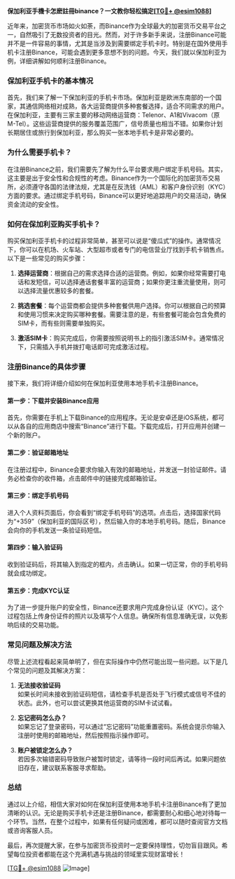 **保加利亚手機卡怎麽註冊binance？一文教你轻松搞定[[TG💪+ @esim1088](https://t.me/s/esim1088)]**

近年来，加密货币市场如火如荼，而Binance作为全球最大的加密货币交易平台之一，自然吸引了无数投资者的目光。然而，对于许多新手来说，注册Binance可能并不是一件容易的事情，尤其是当涉及到需要绑定手机卡时。特别是在国外使用手机卡注册Binance，可能会遇到更多意想不到的问题。今天，我们就以保加利亚为例，详细讲解如何顺利注册Binance。

### 保加利亚手机卡的基本情况

首先，我们来了解一下保加利亚的手机卡市场。保加利亚是欧洲东南部的一个国家，其通信网络相对成熟，各大运营商提供多种套餐选择，适合不同需求的用户。在保加利亚，主要有三家主要的移动网络运营商：Telenor、A1和Vivacom（原M-Tel）。这些运营商提供的服务覆盖范围广，信号质量也相当不错。如果你计划长期居住或旅行到保加利亚，那么购买一张本地手机卡是非常必要的。

### 为什么需要手机卡？

在注册Binance之前，我们需要先了解为什么平台要求用户绑定手机号码。其实，这主要是出于安全性和合规性的考虑。Binance作为一个国际化的加密货币交易所，必须遵守各国的法律法规，尤其是在反洗钱（AML）和客户身份识别（KYC）方面的要求。通过绑定手机号码，Binance可以更好地追踪用户的交易活动，确保资金流动的安全性。

### 如何在保加利亚购买手机卡？

购买保加利亚手机卡的过程非常简单，甚至可以说是“傻瓜式”的操作。通常情况下，你可以在机场、火车站、大型超市或者专门的电信营业厅找到手机卡销售点。以下是一些常见的购买步骤：

1. **选择运营商**：根据自己的需求选择合适的运营商。例如，如果你经常需要打电话和发短信，可以选择通话套餐丰富的运营商；如果你更注重流量使用，则可以选择流量优惠较多的套餐。
   
2. **挑选套餐**：每个运营商都会提供多种套餐供用户选择。你可以根据自己的预算和使用习惯来决定购买哪种套餐。需要注意的是，有些套餐可能会包含免费的SIM卡，而有些则需要单独购买。

3. **激活SIM卡**：购买完成后，你需要按照说明书上的指引激活SIM卡。通常情况下，只需插入手机并拨打电话即可完成激活过程。

### 注册Binance的具体步骤

接下来，我们将详细介绍如何在保加利亚使用本地手机卡注册Binance。

#### 第一步：下载并安装Binance应用

首先，你需要在手机上下载Binance的应用程序。无论是安卓还是iOS系统，都可以从各自的应用商店中搜索“Binance”进行下载。下载完成后，打开应用并创建一个新的账户。

#### 第二步：验证邮箱地址

在注册过程中，Binance会要求你输入有效的邮箱地址，并发送一封验证邮件。请务必检查你的收件箱，点击邮件中的链接完成邮箱验证。

#### 第三步：绑定手机号码

进入个人资料页面后，你会看到“绑定手机号码”的选项。点击后，选择国家代码为“+359”（保加利亚的国际区号），然后输入你的本地手机号码。随后，Binance会向你的手机发送一条验证码短信。

#### 第四步：输入验证码

收到验证码后，将其输入到指定的框内，点击确认。如果一切正常，你的手机号码就会成功绑定。

#### 第五步：完成KYC认证

为了进一步提升账户的安全性，Binance还要求用户完成身份认证（KYC）。这个过程包括上传身份证件的照片以及填写个人信息。确保所有信息准确无误，以免影响后续的交易功能。

### 常见问题及解决方法

尽管上述流程看起来简单明了，但在实际操作中仍然可能出现一些问题。以下是几个常见的问题及其解决方案：

1. **无法接收验证码**  
   如果长时间未接收到验证码短信，请检查手机是否处于飞行模式或信号不佳的状态。此外，也可以尝试更换其他运营商的SIM卡试试看。

2. **忘记密码怎么办？**  
   如果忘记了登录密码，可以通过“忘记密码”功能重置密码。系统会提示你输入注册时使用的邮箱地址，然后按照指示操作即可。

3. **账户被锁定怎么办？**  
   若因多次输错密码导致账户被暂时锁定，请等待一段时间后再试。如果问题依旧存在，建议联系客服寻求帮助。

### 总结

通过以上介绍，相信大家对如何在保加利亚使用本地手机卡注册Binance有了更加清晰的认识。无论是购买手机卡还是注册Binance，都需要耐心和细心地对待每一个环节。当然，在整个过程中，如果有任何疑问或困难，都可以随时查阅官方文档或咨询客服人员。

最后，再次提醒大家，在参与加密货币投资时一定要保持理性，切勿盲目跟风。希望每位投资者都能在这个充满机遇与挑战的领域里实现财富增长！

[[TG💪+ @esim1088](https://t.me/s/esim1088) ![Image](https://i.postimg.cc/4NQfJmqS/Snipaste-2025-05-13-00-14-12.png)]